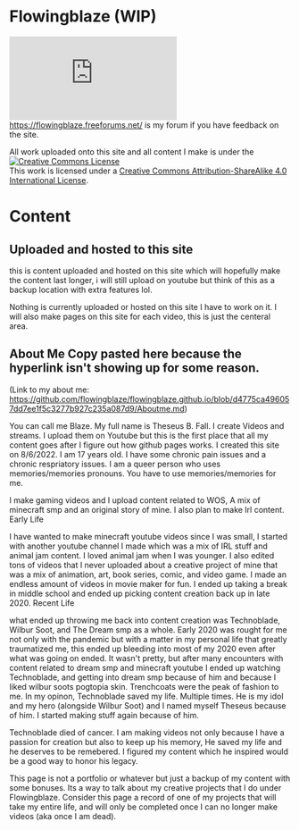 # Flowingblaze (WIP)
![My about me](https://github.com/flowingblaze/flowingblaze.github.io/blob/d4775ca496057dd7ee1f5c3277b927c235a087d9/Aboutme.md) https://flowingblaze.freeforums.net/ is my forum if you have feedback on the site.  

All work uploaded onto this site and all content I make is under the <a rel="license" href="http://creativecommons.org/licenses/by-sa/4.0/"><img alt="Creative Commons License" style="border-width:0" src="https://i.creativecommons.org/l/by-sa/4.0/88x31.png" /></a><br />This work is licensed under a <a rel="license" href="http://creativecommons.org/licenses/by-sa/4.0/">Creative Commons Attribution-ShareAlike 4.0 International License</a>.

# Content 
## Uploaded and hosted to this site
this is content uploaded and hosted on this site which will hopefully make the content last longer, i will still upload on youtube but think of this as a backup location with extra features lol.

Nothing is currently uploaded or hosted on this site I have to work on it. I will also make pages on this site for each video, this is just the centeral area. 


## About Me Copy pasted here because the hyperlink isn't showing up for some reason.
(Link to my about me: https://github.com/flowingblaze/flowingblaze.github.io/blob/d4775ca496057dd7ee1f5c3277b927c235a087d9/Aboutme.md) 

You can call me Blaze. My full name is Theseus B. Fall. I create Videos and streams. I upload them on Youtube but this is the first place that all my content goes after I figure out how github pages works. I created this site on 8/6/2022. I am 17 years old. I have some chronic pain issues and a chronic respriatory issues. I am a queer person who uses memories/memories pronouns. You have to use memories/memories for me.

I make gaming videos and I upload content related to WOS, A mix of minecraft smp and an original story of mine. I also plan to make Irl content.
Early Life

I have wanted to make minecraft youtube videos since I was small, I started with another youtube channel I made which was a mix of IRL stuff and animal jam content. I loved animal jam when I was younger. I also edited tons of videos that I never uploaded about a creative project of mine that was a mix of animation, art, book series, comic, and video game. I made an endless amount of videos in movie maker for fun. I ended up taking a break in middle school and ended up picking content creation back up in late 2020.
Recent Life

what ended up throwing me back into content creation was Technoblade, Wilbur Soot, and The Dream smp as a whole. Early 2020 was rought for me not only with the pandemic but with a matter in my personal life that greatly traumatized me, this ended up bleeding into most of my 2020 even after what was going on ended. It wasn't pretty, but after many encounters with content related to dream smp and minecraft youtube I ended up watching Technoblade, and getting into dream smp because of him and because I liked wilbur soots pogtopia skin. Trenchcoats were the peak of fashion to me. In my opinon, Technoblade saved my life. Multiple times. He is my idol and my hero (alongside Wilbur Soot) and I named myself Theseus because of him. I started making stuff again because of him.

Technoblade died of cancer. I am making videos not only because I have a passion for creation but also to keep up his memory, He saved my life and he deserves to be remebered. I figured my content which he inspired would be a good way to honor his legacy.

This page is not a portfolio or whatever but just a backup of my content with some bonuses. Its a way to talk about my creative projects that I do under Flowingblaze. Consider this page a record of one of my projects that will take my entire life, and will only be completed once I can no longer make videos (aka once I am dead).
